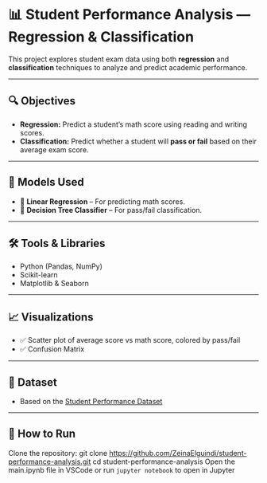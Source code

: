 
# 📊 Student Performance Analysis — Regression & Classification

This project explores student exam data using both **regression** and **classification** techniques to analyze and predict academic performance.

---

## 🔍 Objectives

- **Regression:** Predict a student’s math score using reading and writing scores.
- **Classification:** Predict whether a student will **pass or fail** based on their average exam score.

---

## 🧠 Models Used

- 🧮 **Linear Regression** – For predicting math scores.
- 🌳 **Decision Tree Classifier** – For pass/fail classification.

---

## 🛠️ Tools & Libraries

- Python (Pandas, NumPy)
- Scikit-learn
- Matplotlib & Seaborn

---

## 📈 Visualizations

- ✅ Scatter plot of average score vs math score, colored by pass/fail
- ✅ Confusion Matrix

---

## 📂 Dataset

- Based on the [Student Performance Dataset](https://www.kaggle.com/datasets/spscientist/students-performance-in-exams)

---

## 🚀 How to Run
Clone the repository:
git clone https://github.com/ZeinaElguindi/student-performance-analysis.git
cd student-performance-analysis
Open the main.ipynb file in VSCode or run `jupyter notebook` to open in Jupyter
